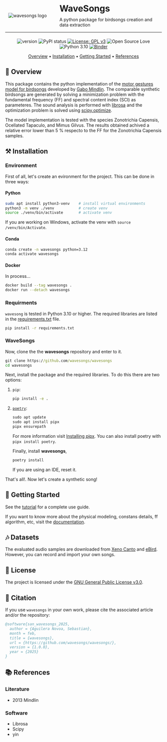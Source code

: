 <div class="container" style="display: flex; align-items: center; justify-content: space-between; max-width: 600px; min-width: 500px ; margin: 0 auto; padding: 10px 0 15px 0; border-bottom: 1px solid">
    <div class="image-container" style="flex: 1; padding: 0 0 0 10px;">
        <img src="" alt="wavesongs logo" style="max-width: 100%; height: auto; display: block;">
    </div>
    <div class="text-container" style="flex: 2;">
        <h1 style="margin: 0; padding: 0 0 5px 0; border-bottom: 0">WaveSongs</h1>
        <p style="margin: 0; padding: 5px 0 0 0;">A python package for birdsongs creation and data extraction</p>
    </div>
</div>


<div align='center' style="margin: 20px 0 0px 0">

![version](https://img.shields.io/badge/version-1.0.0-008000)
![PyPI status](https://img.shields.io/pypi/status/ansicolortags.svg)
[![License: GPL v3](https://img.shields.io/badge/license-GPLv3-blue.svg)](https://www.gnu.org/Licenses/gpl-3.0)
![Open Source Love](https://img.shields.io/badge/open%20source-♡-lightgrey)
![Python 3.10](https://img.shields.io/badge/python->=3.10%20-blue.svg)
[![Binder](https://mybinder.org/badge_logo.svg)](https://mybinder.org/v2/gh/wavesongs/wavesongs/HEAD?urlpath=%2Fdoc%2Ftree%2Ftest.ipynb)

[Overview](#overview) •
[Installation](#installation) •
[Getting Started](#getting-started) •
[References](#references)
</div>

## 🔎 Overview

This package contains the python implementation of the [motor gestures model for birdsongs](http://www.lsd.df.uba.ar/papers/simplemotorgestures.pdf) developed by [Gabo Mindlin](https://scholar.google.com.ar/citations?user=gMzZPngAAAAJ&hl=en). The comparable synthetic birdsongs are generated by solving a minimization problem with the fundamental frequency (FF) and spectral content index (SCI) as parameteres. The sound analysis is performed with [librosa](https://librosa.org/) and the optimization problem is solved using [scipy.optimize](https://docs.scipy.org/doc/scipy/tutorial/optimize.html). 

The model implementation is tested with the species Zonotrichia Capensis, Ocellated Tapaculo, and Mimus Gilvus. The results obtained achived a relative error lower than 5 % respecto to the FF for the Zonotrichia Capensis samples.

## ⚒️ Installation
    
### Environment

First of all, let's create an evironment for the project. This can be done in three ways:

#### Python

```bash
sudo apt install python3-venv    # install virtual environments
python3 -m venv ./venv           # create venv
source ./venv/bin/activate       # activate venv
```

If you are working on Windows, activate the venv with ```source /venv/bin/Activate```.

#### Conda

```bash
conda create -n wavesongs python=3.12
conda activate wavesongs
```

#### Docker

In process...

```bash
docker build --tag wavesongs .
docker run --detach wavesongs
```

### Requirments

`wavesong` is tested in Python 3.10 or higher. The required libraries are listed in the [requirements.txt](./requirements.txt) file.

```bash
pip install -r requirements.txt
```

### WaveSongs

Now, clone the the **wavesongs** repository and enter to it.

```bat
git clone https://github.com/wavesongs/wavesongs
cd wavesongs
```

Next, install the package and the required libraries. To do this there are two options:

1. `pip`:

    ```bash
    pip install -e .
    ``` 

2. [`poetry`](https://python-poetry.org/):


    ```bat
    sudo apt update
    sudo apt install pipx
    pipx ensurepath
    ```

    For more information visit [Installing pipx](https://pipx.pypa.io/stable/installation/#installing-pipx). You can also install poetry with `pipx install poetry`. 
    
    Finally, install **wavesongs**,

    ```bat
    poetry install
    ```

    If you are using an IDE, reset it.

That's all!. Now let's create a synthetic song!

## 💪 Getting Started

See the [tutorial](./Tutorial.ipynb) for a complete use guide. 



If you want to know more about the physical modeling, constans details, ff algorithm, etc, visit the [documentation](./).

## 🎶 Datasets

The evaluated audio samples are downloaded from [Xeno Canto](https://xeno-canto.org/) and [eBird](https://ebird.org/home). However, you can record and import your own songs.

## 📜 License

The project is licensed under the [GNU General Public License v3.0](./LICENSE).

## 📒 Citation

If you use `wavesongs` in your own work, please cite the associated article and/or the repository:

```bibtex
@software{san_wavesongs_2025,
  author = {Aguilera Novoa, Sebastian},
  month = feb,
  title = {wavesongs},
  url = {https://github.com/wavesongs/wavesongs/},
  version = {1.0.0},
  year = {2025}
}
```


## 📚 References

### Literature

- 2013 Mindlin

### Software

- Librosa
- Scipy
- yin